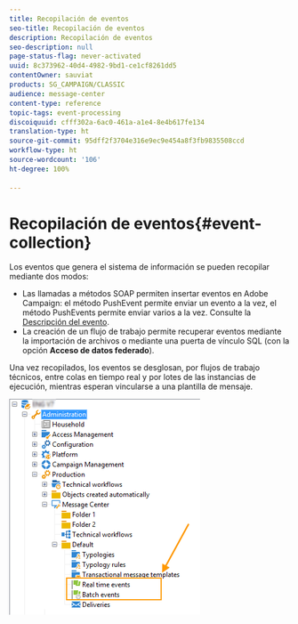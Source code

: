 ```yaml
---
title: Recopilación de eventos
seo-title: Recopilación de eventos
description: Recopilación de eventos
seo-description: null
page-status-flag: never-activated
uuid: 8c373962-40d4-4982-9bd1-ce1cf8261dd5
contentOwner: sauviat
products: SG_CAMPAIGN/CLASSIC
audience: message-center
content-type: reference
topic-tags: event-processing
discoiquuid: cfff302a-6ac0-461a-a1e4-8e4b617fe134
translation-type: ht
source-git-commit: 95dff2f3704e316e9ec9e454a8f3fb9835508ccd
workflow-type: ht
source-wordcount: '106'
ht-degree: 100%

---
```



# Recopilación de eventos{#event-collection}

Los eventos que genera el sistema de información se pueden recopilar mediante dos modos:

* Las llamadas a métodos SOAP permiten insertar eventos en Adobe Campaign: el método PushEvent permite enviar un evento a la vez, el método PushEvents permite enviar varios a la vez. Consulte la [Descripción del evento](../../message-center/using/event-description.md).
* La creación de un flujo de trabajo permite recuperar eventos mediante la importación de archivos o mediante una puerta de vínculo SQL (con la opción **Acceso de datos federado**).

Una vez recopilados, los eventos se desglosan, por flujos de trabajo técnicos, entre colas en tiempo real y por lotes de las instancias de ejecución, mientras esperan vincularse a una plantilla de mensaje.

![](assets/messagecenter_events_queues_001.png)
